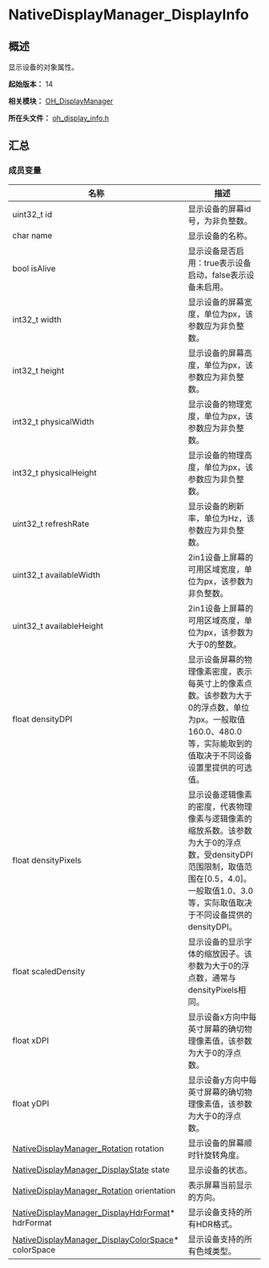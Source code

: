 # NativeDisplayManager_DisplayInfo

## 概述

显示设备的对象属性。

**起始版本：** 14

**相关模块：** [OH_DisplayManager](capi-oh-displaymanager.md)

**所在头文件：** [oh_display_info.h](capi-oh-display-info-h.md)

## 汇总

### 成员变量

| 名称 | 描述 |
| -- | -- |
| uint32_t id | 显示设备的屏幕id号，为非负整数。 |
| char name | 显示设备的名称。 |
| bool isAlive | 显示设备是否启用：true表示设备启动，false表示设备未启用。 |
| int32_t width | 显示设备的屏幕宽度，单位为px，该参数应为非负整数。 |
| int32_t height | 显示设备的屏幕高度，单位为px，该参数应为非负整数。 |
| int32_t physicalWidth | 显示设备的物理宽度，单位为px，该参数应为非负整数。 |
| int32_t physicalHeight | 显示设备的物理高度，单位为px，该参数应为非负整数。 |
| uint32_t refreshRate | 显示设备的刷新率，单位为Hz，该参数应为非负整数。 |
| uint32_t availableWidth | 2in1设备上屏幕的可用区域宽度，单位为px，该参数为非负整数。 |
| uint32_t availableHeight | 2in1设备上屏幕的可用区域高度，单位为px，该参数为大于0的整数。 |
| float densityDPI | 显示设备屏幕的物理像素密度，表示每英寸上的像素点数。该参数为大于0的浮点数，单位为px。一般取值160.0、480.0等，实际能取到的值取决于不同设备设置里提供的可选值。 |
| float densityPixels | 显示设备逻辑像素的密度，代表物理像素与逻辑像素的缩放系数。该参数为大于0的浮点数，受densityDPI范围限制，取值范围在[0.5，4.0]。一般取值1.0、3.0等，实际取值取决于不同设备提供的densityDPI。 |
| float scaledDensity | 显示设备的显示字体的缩放因子。该参数为大于0的浮点数，通常与densityPixels相同。 |
| float xDPI | 显示设备x方向中每英寸屏幕的确切物理像素值，该参数为大于0的浮点数。 |
| float yDPI | 显示设备y方向中每英寸屏幕的确切物理像素值，该参数为大于0的浮点数。 |
| [NativeDisplayManager_Rotation](capi-oh-display-info-h.md#nativedisplaymanager_rotation) rotation | 显示设备的屏幕顺时针旋转角度。 |
| [NativeDisplayManager_DisplayState](capi-oh-display-info-h.md#nativedisplaymanager_displaystate) state | 显示设备的状态。 |
| [NativeDisplayManager_Rotation](capi-oh-display-info-h.md#nativedisplaymanager_rotation) orientation | 表示屏幕当前显示的方向。 |
| [NativeDisplayManager_DisplayHdrFormat](capi-nativedisplaymanager-displayhdrformat.md)* hdrFormat | 显示设备支持的所有HDR格式。 |
| [NativeDisplayManager_DisplayColorSpace](capi-nativedisplaymanager-displaycolorspace.md)* colorSpace | 显示设备支持的所有色域类型。 |


